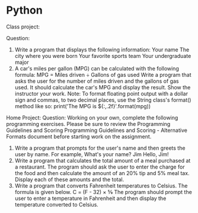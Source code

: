 # Python
Class project:

Question:
1) Write a program that displays the following information:
Your name
The city where you were born
Your favorite sports team
Your undergraduate major
2) A car's miles per gallon (MPG) can be calculated with the following formula:
MPG = Miles driven ÷ Gallons of gas used
Write a program that asks the user for the number of miles driven and the gallons of gas used. It should calculate the car's MPG and display the result.
Show the instructor your work.
Note: To format floating point output with a dollar sign and commas, to two decimal places, use the String class's format() method like so:
print('The MPG is ${:,.2f}'.format(mpg))

Home Project:
Question:
Working on your own, complete the following programming exercises. Please be sure to review the  Programming Guidelines and Scoring Programming Guidelines and Scoring - Alternative Formats document before starting work on the assignment.
1) Write a program that prompts for the user's name and then greets the user by name. For example,
What's your name? Jim
Hello, Jim!
2) Write a program that calculates the total amount of a meal purchased at a restaurant. The program should ask the user to enter the charge for the food and then calculate the amount of an 20% tip and 5% meal tax. Display each of these amounts and the total.
3) Write a program that converts Fahrenheit temperatures to Celsius. The formula is given below.
C = (F - 32) × 5⁄9
The program should prompt the user to enter a temperature in Fahrenheit and then display the temperature converted to Celsius.
